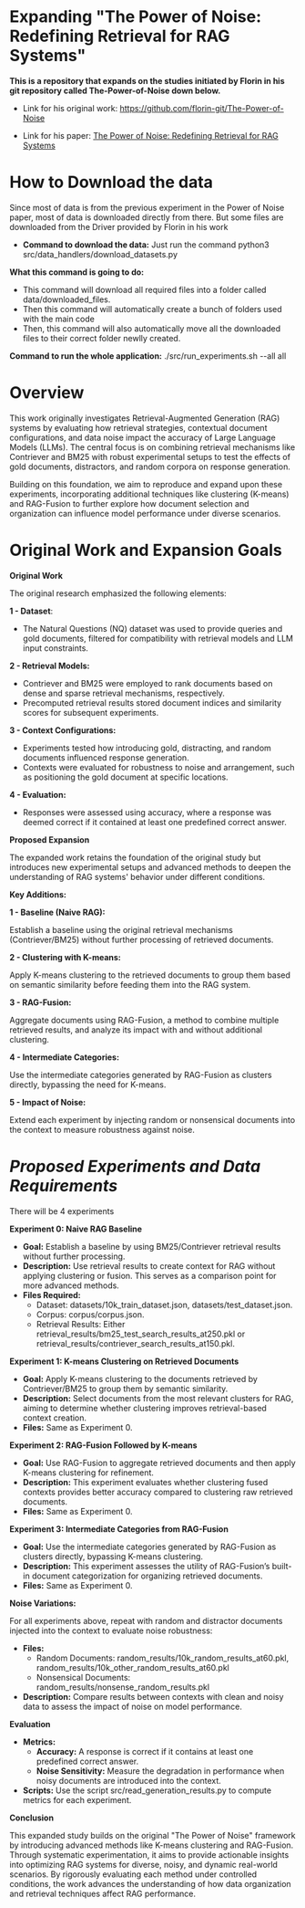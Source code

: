 # **Expanding "The Power of Noise: Redefining Retrieval for RAG Systems"**

**This is a repository that expands on the studies initiated by Florin in his git repository called The-Power-of-Noise down below.**

* Link for his original work: https://github.com/florin-git/The-Power-of-Noise

* Link for his paper: [The Power of Noise: Redefining Retrieval for RAG Systems](https://dl.acm.org/doi/10.1145/3626772.3657834)

# **How to Download the data**
Since most of data is from the previous experiment in the Power of Noise paper, most of data is downloaded directly from there. But some files are downloaded from the Driver provided by Florin in his work

* **Command to download the data:** Just run the command python3 src/data_handlers/download_datasets.py

**What this command is going to do:** 
* This command will download all required files into a folder called data/downloaded_files.
* Then this command will automatically create a bunch of folders used with the main code
* Then, this command will also automatically move all the downloaded files to their correct folder newlly created.

**Command to run the whole application:** ./src/run_experiments.sh --all all

# **Overview**

This work originally investigates Retrieval-Augmented Generation (RAG) systems by evaluating how retrieval strategies, contextual document configurations, and data noise impact the accuracy of Large Language Models (LLMs). The central focus is on combining retrieval mechanisms like Contriever and BM25 with robust experimental setups to test the effects of gold documents, distractors, and random corpora on response generation.

Building on this foundation, we aim to reproduce and expand upon these experiments, incorporating additional techniques like clustering (K-means) and RAG-Fusion to further explore how document selection and organization can influence model performance under diverse scenarios.

# **Original Work and Expansion Goals**

**Original Work**

The original research emphasized the following elements:

**1 - Dataset**:
* The Natural Questions (NQ) dataset was used to provide queries and gold documents, filtered for compatibility with retrieval models and LLM input constraints.

**2 - Retrieval Models:**
* Contriever and BM25 were employed to rank documents based on dense and sparse retrieval mechanisms, respectively.
* Precomputed retrieval results stored document indices and similarity scores for subsequent experiments.

**3 - Context Configurations:**
* Experiments tested how introducing gold, distracting, and random documents influenced response generation.
* Contexts were evaluated for robustness to noise and arrangement, such as positioning the gold document at specific locations.

**4 - Evaluation:**
* Responses were assessed using accuracy, where a response was deemed correct if it contained at least one predefined correct answer.

**Proposed Expansion**

The expanded work retains the foundation of the original study but introduces new experimental setups and advanced methods to deepen the understanding of RAG systems' behavior under different conditions.

**Key Additions:**

**1 - Baseline (Naive RAG):**

Establish a baseline using the original retrieval mechanisms (Contriever/BM25) without further processing of retrieved documents.

**2 - Clustering with K-means:**

Apply K-means clustering to the retrieved documents to group them based on semantic similarity before feeding them into the RAG system.

**3 - RAG-Fusion:**

Aggregate documents using RAG-Fusion, a method to combine multiple retrieved results, and analyze its impact with and without additional 
clustering.

**4 - Intermediate Categories:**

Use the intermediate categories generated by RAG-Fusion as clusters directly, bypassing the need for K-means.

**5 - Impact of Noise:**

Extend each experiment by injecting random or nonsensical documents into the context to measure robustness against noise.

# *Proposed Experiments and Data Requirements*

There will be 4 experiments

**Experiment 0: Naive RAG Baseline**

* **Goal:** Establish a baseline by using BM25/Contriever retrieval results without further processing.
* **Description:** Use retrieval results to create context for RAG without applying clustering or fusion. This serves as a comparison point for more advanced methods.
* **Files Required:**
    - Dataset: datasets/10k_train_dataset.json, datasets/test_dataset.json.
    - Corpus: corpus/corpus.json.
    - Retrieval Results: Either retrieval_results/bm25_test_search_results_at250.pkl or retrieval_results/contriever_search_results_at150.pkl.

**Experiment 1: K-means Clustering on Retrieved Documents**

* **Goal:** Apply K-means clustering to the documents retrieved by Contriever/BM25 to group them by semantic similarity.
* **Description:** Select documents from the most relevant clusters for RAG, aiming to determine whether clustering improves retrieval-based context creation.
* **Files:** Same as Experiment 0.

**Experiment 2: RAG-Fusion Followed by K-means**

* **Goal:** Use RAG-Fusion to aggregate retrieved documents and then apply K-means clustering for refinement.
* **Description:** This experiment evaluates whether clustering fused contexts provides better accuracy compared to clustering raw retrieved documents.
* **Files:** Same as Experiment 0.

**Experiment 3: Intermediate Categories from RAG-Fusion**

* **Goal:** Use the intermediate categories generated by RAG-Fusion as clusters directly, bypassing K-means clustering.
* **Description:** This experiment assesses the utility of RAG-Fusion’s built-in document categorization for organizing retrieved documents.
* **Files:** Same as Experiment 0.

**Noise Variations:**

For all experiments above, repeat with random and distractor documents injected into the context to evaluate noise robustness:

* **Files:**
    - Random Documents: random_results/10k_random_results_at60.pkl, random_results/10k_other_random_results_at60.pkl
    - Nonsensical Documents: random_results/nonsense_random_results.pkl
* **Description:** Compare results between contexts with clean and noisy data to assess the impact of noise on model performance.    

**Evaluation**

* **Metrics:**
    - **Accuracy:** A response is correct if it contains at least one predefined correct answer.
    - **Noise Sensitivity:** Measure the degradation in performance when noisy documents are introduced into the context.
* **Scripts:**
Use the script src/read_generation_results.py to compute metrics for each experiment.

**Conclusion**

This expanded study builds on the original "The Power of Noise" framework by introducing advanced methods like K-means clustering and RAG-Fusion. Through systematic experimentation, it aims to provide actionable insights into optimizing RAG systems for diverse, noisy, and dynamic real-world scenarios. By rigorously evaluating each method under controlled conditions, the work advances the understanding of how data organization and retrieval techniques affect RAG performance.